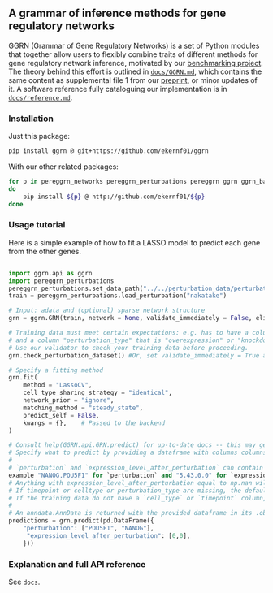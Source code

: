 ## A grammar of inference methods for gene regulatory networks

GGRN (Grammar of Gene Regulatory Networks) is a set of Python modules that together allow users to flexibly combine traits of different methods for gene regulatory network inference, motivated by our [benchmarking project](https://github.com/ekernf01/perturbation_benchmarking). The theory behind this effort is outlined in [`docs/GGRN.md`](https://github.com/ekernf01/ggrn/blob/main/docs/GGRN.md), which contains the same content as supplemental file 1 from our [preprint](https://www.biorxiv.org/content/10.1101/2023.07.28.551039v1), or minor updates of it. A software reference fully cataloguing our implementation is in [`docs/reference.md`](https://github.com/ekernf01/ggrn/blob/main/docs/reference.md).

### Installation

Just this package:

```bash
pip install ggrn @ git+https://github.com/ekernf01/ggrn
```

With our other related packages:

```bash
for p in pereggrn_networks pereggrn_perturbations pereggrn ggrn ggrn_backend2 geneformer_embeddings
do
    pip install ${p} @ http://github.com/ekernf01/${p}
done
```

### Usage tutorial

Here is a simple example of how to fit a LASSO model to predict each gene from the other genes. 

```python

import ggrn.api as ggrn
import pereggrn_perturbations
pereggrn_perturbations.set_data_path("../../perturbation_data/perturbations")
train = pereggrn_perturbations.load_perturbation("nakatake")

# Input: adata and (optional) sparse network structure
grn = ggrn.GRN(train, network = None, validate_immediately = False, eligible_regulators = train.var_names) 

# Training data must meet certain expectations: e.g. has to have a column "perturbation" specifying which gene is perturbed
# and a column "perturbation_type" that is "overexpression" or "knockdown" or "knockout".
# Use our validator to check your training data before proceeding.  
grn.check_perturbation_dataset() #Or, set validate_immediately = True above

# Specify a fitting method
grn.fit(
    method = "LassoCV",
    cell_type_sharing_strategy = "identical",
    network_prior = "ignore",
    matching_method = "steady_state",
    predict_self = False,   
    kwargs = {},    # Passed to the backend
)

# Consult help(GGRN.api.GRN.predict) for up-to-date docs -- this may get out of date more easily. 
# Specify what to predict by providing a dataframe with columns columns `cell_type`, `timepoint`, `perturbation_type`, `perturbation`, and `expression_level_after_perturbation`.
#
# `perturbation` and `expression_level_after_perturbation` can contain comma-separated strings for multi-gene perturbations, for 
example "NANOG,POU5F1" for `perturbation` and "5.43,0.0" for `expression_level_after_perturbation`. 
# Anything with expression_level_after_perturbation equal to np.nan will be treated as a control, no matter the name.
# If timepoint or celltype or perturbation_type are missing, the default is to copy them from the top row of self.train.obs.
# If the training data do not have a `cell_type` or `timepoint` column, then those *must* be omitted. Sorry; this is for backwards compatibility.
#
# An anndata.AnnData is returned with the provided dataframe in its .obs slot.
predictions = grn.predict(pd.DataFrame({
    "perturbation": ["POU5F1", "NANOG"],
     "expression_level_after_perturbation": [0,0],
    }))
```

### Explanation and full API reference

See `docs`.

